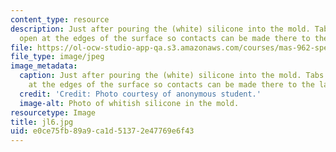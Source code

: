 ```yaml
---
content_type: resource
description: Just after pouring the (white) silicone into the mold. Tabs are left
  open at the edges of the surface so contacts can be made there to the lamp stand.
file: https://ol-ocw-studio-app-qa.s3.amazonaws.com/courses/mas-962-special-topics-new-textiles-spring-2010/e0ce75fb89a9ca1d51372e47769e6f43_jl6.jpg
file_type: image/jpeg
image_metadata:
  caption: Just after pouring the (white) silicone into the mold. Tabs are left open
    at the edges of the surface so contacts can be made there to the lamp stand.
  credit: 'Credit: Photo courtesy of anonymous student.'
  image-alt: Photo of whitish silicone in the mold.
resourcetype: Image
title: jl6.jpg
uid: e0ce75fb-89a9-ca1d-5137-2e47769e6f43
---
```

